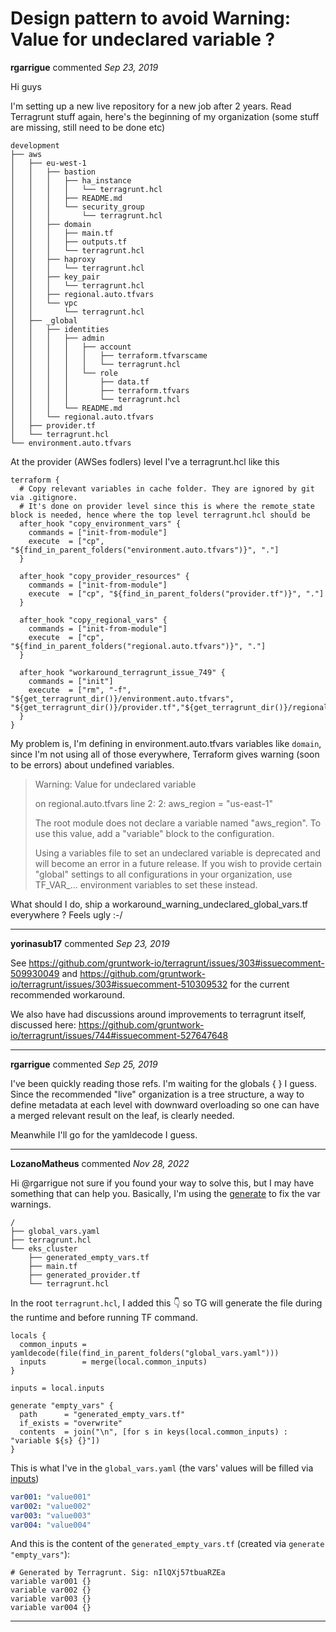 # Design pattern to avoid Warning: Value for undeclared variable ?

**rgarrigue** commented *Sep 23, 2019*

Hi guys

I'm setting up a new live repository for a new job after 2 years. Read Terragrunt stuff again, here's the beginning of my organization (some stuff are missing, still need to be done etc)

```
development
├── aws
│   ├── eu-west-1
│   │   ├── bastion
│   │   │   ├── ha_instance
│   │   │   │   └── terragrunt.hcl
│   │   │   ├── README.md
│   │   │   └── security_group
│   │   │       └── terragrunt.hcl
│   │   ├── domain
│   │   │   ├── main.tf
│   │   │   ├── outputs.tf
│   │   │   └── terragrunt.hcl
│   │   ├── haproxy
│   │   │   └── terragrunt.hcl
│   │   ├── key_pair
│   │   │   └── terragrunt.hcl
│   │   ├── regional.auto.tfvars
│   │   └── vpc
│   │       └── terragrunt.hcl
│   ├── _global
│   │   ├── identities
│   │   │   ├── admin
│   │   │   │   ├── account
│   │   │   │   │   ├── terraform.tfvarscame 
│   │   │   │   │   └── terragrunt.hcl
│   │   │   │   └── role
│   │   │   │       ├── data.tf
│   │   │   │       ├── terraform.tfvars
│   │   │   │       └── terragrunt.hcl
│   │   │   └── README.md
│   │   └── regional.auto.tfvars
│   ├── provider.tf
│   └── terragrunt.hcl
└── environment.auto.tfvars
```

At the provider (AWSes fodlers) level I've a terragrunt.hcl like this

```
terraform {
  # Copy relevant variables in cache folder. They are ignored by git via .gitignore.
  # It's done on provider level since this is where the remote_state block is needed, hence where the top level terragrunt.hcl should be
  after_hook "copy_environment_vars" {
    commands = ["init-from-module"]
    execute  = ["cp", "${find_in_parent_folders("environment.auto.tfvars")}", "."]
  }

  after_hook "copy_provider_resources" {
    commands = ["init-from-module"]
    execute  = ["cp", "${find_in_parent_folders("provider.tf")}", "."]
  }

  after_hook "copy_regional_vars" {
    commands = ["init-from-module"]
    execute  = ["cp", "${find_in_parent_folders("regional.auto.tfvars")}", "."]
  }

  after_hook "workaround_terragrunt_issue_749" {
    commands = ["init"]
    execute  = ["rm", "-f", "${get_terragrunt_dir()}/environment.auto.tfvars", "${get_terragrunt_dir()}/provider.tf","${get_terragrunt_dir()}/regional.auto.tfvars"]
  }
}
``` 

My problem is, I'm defining in environment.auto.tfvars variables like `domain`, since I'm not using all of those everywhere, Terraform gives warning (soon to be errors) about undefined variables.

> Warning: Value for undeclared variable
>
>   on regional.auto.tfvars line 2:
>   2: aws_region = "us-east-1"
> 
> The root module does not declare a variable named "aws_region". To use this
> value, add a "variable" block to the configuration.
> 
> Using a variables file to set an undeclared variable is deprecated and will
> become an error in a future release. If you wish to provide certain "global"
> settings to all configurations in your organization, use TF_VAR_...
> environment variables to set these instead.

What should I do, ship a workaround_warning_undeclared_global_vars.tf everywhere ? Feels ugly :-/
<br />
***


**yorinasub17** commented *Sep 23, 2019*

See https://github.com/gruntwork-io/terragrunt/issues/303#issuecomment-509930049 and https://github.com/gruntwork-io/terragrunt/issues/303#issuecomment-510309532 for the current recommended workaround.

We also have had discussions around improvements to terragrunt itself, discussed here: https://github.com/gruntwork-io/terragrunt/issues/744#issuecomment-527647648
***

**rgarrigue** commented *Sep 25, 2019*

I've been quickly reading those refs. I'm waiting for the globals { } I guess. Since the recommended "live" organization is a tree structure, a way to define metadata at each level with downward overloading so one can have a merged relevant result on the leaf, is clearly needed.

Meanwhile I'll go for the yamldecode I guess.
***

**LozanoMatheus** commented *Nov 28, 2022*

Hi @rgarrigue not sure if you found your way to solve this, but I may have something that can help you. Basically, I'm using the [generate](https://terragrunt.gruntwork.io/docs/reference/config-blocks-and-attributes/#generate) to fix the var warnings.

```text
/
├── global_vars.yaml
├── terragrunt.hcl
└── eks_cluster
    ├── generated_empty_vars.tf
    ├── main.tf
    ├── generated_provider.tf
    └── terragrunt.hcl
````

In the root `terragrunt.hcl`, I added this 👇 so TG will generate the file during the runtime and before running TF command.

```HCL
locals {
  common_inputs = yamldecode(file(find_in_parent_folders("global_vars.yaml")))
  inputs        = merge(local.common_inputs)
}

inputs = local.inputs

generate "empty_vars" {
  path      = "generated_empty_vars.tf"
  if_exists = "overwrite"
  contents  = join("\n", [for s in keys(local.common_inputs) : "variable ${s} {}"])
}
````

This is what I've in the `global_vars.yaml` (the vars' values will be filled via [inputs](https://terragrunt.gruntwork.io/docs/reference/config-blocks-and-attributes/#inputs))

```YAML
var001: "value001"
var002: "value002"
var003: "value003"
var004: "value004"
```

And this is the content of the `generated_empty_vars.tf` (created via `generate "empty_vars"`):

```HCL
# Generated by Terragrunt. Sig: nIlQXj57tbuaRZEa
variable var001 {}
variable var002 {}
variable var003 {}
variable var004 {}
```
***

